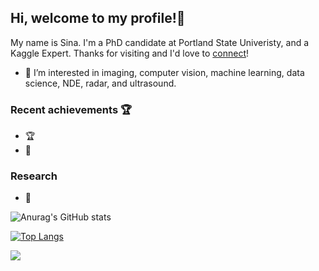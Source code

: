 ## Hi, welcome to my profile!👋

 My name is Sina. I'm a PhD candidate at Portland State Univeristy, and a Kaggle Expert. Thanks for visiting and I'd love to [connect](https://www.linkedin.com/in/sina-mehdinia/)!

- 👀 I’m interested in imaging, computer vision, machine learning, data science, NDE, radar, and ultrasound.



### Recent achievements 🏆
* 🏆
* 🥉 

### Research

* 📄 

![Anurag's GitHub stats](https://github-readme-stats.vercel.app/api?username=sinamhd9&show_icons=true&theme=radical&count_private=true&show_icons=true&include_all_commits)

[![Top Langs](https://github-readme-stats.vercel.app/api/top-langs/?username=sinamhd9&layout=compact&theme=radical)](https://github.com/anuraghazra/github-readme-stats)

![](https://komarev.com/ghpvc/?username=sinamhd9&color=blueviolet)

<!--
**Sinamhd9/Sinamhd9** is a ✨ _special_ ✨ repository because its `README.md` (this file) appears on your GitHub profile.


-->
